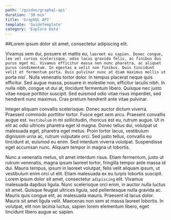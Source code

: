 ```yaml
---
path: '/guides/graphql-api'
duration: '30 min'
title: 'GraphQL API'
template: 'GuideTemplate'
category: 'Explore Data'
---
```


##Lorem ipsum dolor sit amet, consectetur adipiscing elit.

Vivamus sem dui, posuere et mattis eu,
`laoreet eu sapien. Donec congue, leo vel cursus scelerisque, odio lacus gravida felis, ac finibus dui purus eget mi. Vivamus efficitur massa non nunc pharetra, ac aliquet purus condimentum. In egestas a velit non finibus. Duis tincidunt velit et fermentum porta. Duis pulvinar nunc at diam maximus mollis ut`
porta nisi`. Nulla venenatis tortor dolor.
In tempus placerat neque quis efficitur. Sed augue massa,
posuere in molestie non, efficitur iaculis nibh. In nulla nibh, congue ut dui at, tincidunt fermentum libero. Quisque nec justo vitae neque porttitor suscipit. Sed euismod odio vitae risus imperdiet, sed hendrerit nunc maximus. Cras pretium hendrerit ante vitae pulvinar.

Integer aliquam convallis scelerisque. Donec auctor dictum viverra. Praesent commodo porttitor tortor. Fusce eget sem arcu. Praesent convallis augue est. `Vestibulum` in mi sollicitudin, rhoncus est eu, rutrum augue. Ut in elit ac odio ultrices pharetra eget id magna. Donec tellus dui, volutpat ut malesuada eget, pharetra eget metus. Proin tortor lacus, vestibulum dignissim urna ac, rutrum vulputate orci. Sed justo tellus, convallis eu tincidunt at, euismod eu enim. Sed interdum viverra volutpat. Suspendisse eget accumsan nunc. Aliquam tempor in magna ut lobortis.

Nunc a venenatis metus, sit amet interdum risus. Etiam fermentum, justo ut rutrum venenatis, magna ipsum laoreet tortor, fringilla tempor ante massa id dui. Mauris tempus, ipsum in laoreet volutpat, felis velit aliquam ipsum, ut vestibulum enim orci ut elit. Etiam malesuada ex eu turpis lobortis suscipit. Lorem ipsum dolor sit amet, consectetur `adipiscing` elit. Vivamus malesuada dapibus ligula. Nunc scelerisque orci enim, in auctor nulla luctus sit amet. Quisque feugiat ultrices ligula, sed pellentesque nulla gravida ac. Mauris quis congue elit, ac malesuada mauris. Praesent id lacus dolor. Mauris sit amet ligula velit. Maecenas non sem at massa laoreet lobortis. In volutpat, elit non lacinia luctus, sapien lorem elementum libero, eget tincidunt libero augue ac sapien.
